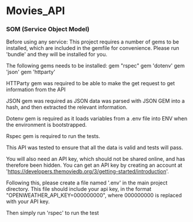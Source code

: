 # Movies_API
### SOM (Service Object Model)

Before using any service:
This project requires a number of gems to be installed, which are included in the gemfile for convenience. Please run 'bundle' and they will be installed for you.

The following gems needs to be installed:
gem "rspec"
gem 'dotenv'
gem 'json'
gem 'httparty'

HTTParty gem was required to be able to make the get request to get information from the API

JSON gem was required as JSON data was parsed with JSON GEM into a hash, and then extracted the relevant information.

Dotenv gem is required as it loads variables from a .env file into ENV when the environment is bootstrapped.

Rspec gem is required to run the tests.

This API was tested to ensure that all the data is valid and tests will pass.

You will also need an API key, which should not be shared online, and has therefore been hidden. You can get an API key by creating an account at 'https://developers.themoviedb.org/3/getting-started/introduction'.

Following this, please create a file named '.env' in the main project directory. This file should include your api key, in the format "OPENWEATHER_API_KEY=000000000", where 000000000 is replaced with your API key.

Then simply run 'rspec' to run the test
